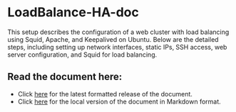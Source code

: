 # LoadBalance-HA-doc
This setup describes the configuration of a web cluster with load balancing using Squid, Apache, and Keepalived on Ubuntu. Below are the detailed steps, including setting up network interfaces, static IPs, SSH access, web server configuration, and Squid for load balancing.

## Read the document here:
  * Click [here](https://[project-name.readthedocs.io](http://iamtrazy.github.io/LoadBalance-HA-doc)/) for the latest formatted release of the document.
  * Click [here](docs/README.md) for the local version of the document in Markdown format.
